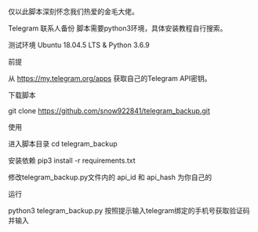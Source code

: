 仅以此脚本深刻怀念我们热爱的金毛大佬。


Telegram 联系人备份
脚本需要python3环境，具体安装教程自行搜索。

测试环境 Ubuntu 18.04.5 LTS & Python 3.6.9

前提

从 https://my.telegram.org/apps 获取自己的Telegram API密钥。

下载脚本

git clone https://github.com/snow922841/telegram_backup.git

使用

进入脚本目录
cd telegram_backup

安装依赖
pip3 install -r requirements.txt

修改telegram_backup.py文件内的 api_id 和 api_hash 为你自己的

运行

python3 telegram_backup.py
按照提示输入telegram绑定的手机号获取验证码并输入

